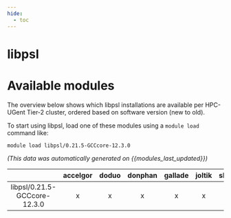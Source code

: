 ```yaml
---
hide:
  - toc
---
```


libpsl
======

# Available modules


The overview below shows which libpsl installations are available per HPC-UGent Tier-2 cluster, ordered based on software version (new to old).

To start using libpsl, load one of these modules using a `module load` command like:

```shell
module load libpsl/0.21.5-GCCcore-12.3.0
```

*(This data was automatically generated on {{modules_last_updated}})*  

| |accelgor|doduo|donphan|gallade|joltik|shinx|
| :---: | :---: | :---: | :---: | :---: | :---: | :---: |
|libpsl/0.21.5-GCCcore-12.3.0|x|x|x|x|x|x|
